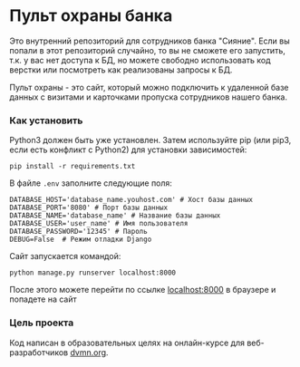# Пульт охраны банка

Это внутренний репозиторий для сотрудников банка "Сияние". Если вы попали в этот
репозиторий случайно, то вы не сможете его запустить, т.к. у вас нет доступа к БД,
но можете свободно использовать код верстки или посмотреть как реализованы
запросы к БД.

Пульт охраны - это сайт, который можно подключить к удаленной базе данных с
визитами и карточками пропуска сотрудников нашего банка.

### Как установить

Python3 должен быть уже установлен. Затем используйте pip (или pip3, если есть конфликт с Python2) для установки зависимостей:

```pip install -r requirements.txt```

В файле `.env` заполните следующие поля:
```
DATABASE_HOST='database_name.youhost.com' # Хост базы данных
DATABASE_PORT='8080' # Порт базы данных
DATABASE_NAME='database_name' # Название базы данных
DATABASE_USER='user_name' # Имя пользователя
DATABASE_PASSWORD='12345' # Пароль
DEBUG=False  # Режим отладки Django
```

Сайт запускается командой:
```
python manage.py runserver localhost:8000
```
После этого можете перейти по ссылке [localhost:8000](http://localhost:8000/) в браузере и попадете на сайт

### Цель проекта

Код написан в образовательных целях на онлайн-курсе для веб-разработчиков [dvmn.org](https://dvmn.org/).
